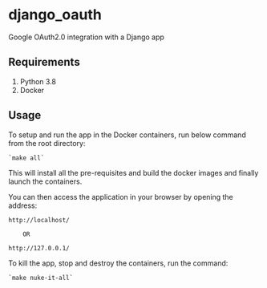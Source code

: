 # django_oauth
Google OAuth2.0 integration with a Django app

## Requirements

1. Python 3.8
1. Docker

## Usage

To setup and run the app in the Docker containers, run below command from the root directory:

    `make all`

This will install all the pre-requisites and build the docker images and finally launch the containers.

You can then access the application in your browser by opening the address:

    http://localhost/

        OR

    http://127.0.0.1/


To kill the app, stop and destroy the containers, run the command:

    `make nuke-it-all`
